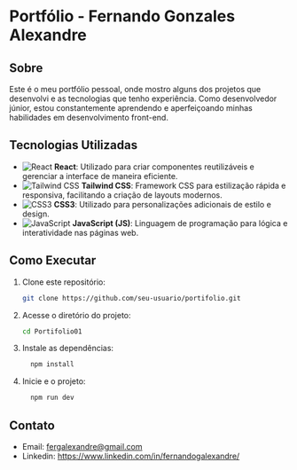# Portfólio - Fernando Gonzales Alexandre

## Sobre
Este é o meu portfólio pessoal, onde mostro alguns dos projetos que desenvolvi e as tecnologias que tenho experiência. Como desenvolvedor júnior, estou constantemente aprendendo e aperfeiçoando minhas habilidades em desenvolvimento front-end.

## Tecnologias Utilizadas
- ![React](https://img.shields.io/badge/-React-61DAFB?logo=react&logoColor=white&style=flat-square) **React**: Utilizado para criar componentes reutilizáveis e gerenciar a interface de maneira eficiente.
- ![Tailwind CSS](https://img.shields.io/badge/-Tailwind_CSS-38B2AC?logo=tailwind-css&logoColor=white&style=flat-square) **Tailwind CSS**: Framework CSS para estilização rápida e responsiva, facilitando a criação de layouts modernos.
- ![CSS3](https://img.shields.io/badge/-CSS3-1572B6?logo=css3&logoColor=white&style=flat-square) **CSS3**: Utilizado para personalizações adicionais de estilo e design.
- ![JavaScript](https://img.shields.io/badge/-JavaScript-F7DF1E?logo=javascript&logoColor=black&style=flat-square) **JavaScript (JS)**: Linguagem de programação para lógica e interatividade nas páginas web.

## Como Executar
1. Clone este repositório:
   ```bash
   git clone https://github.com/seu-usuario/portifolio.git

2. Acesse o diretório do projeto:
   ```bash
   cd Portifolio01

3. Instale as dependências:
   ```bash
     npm install

4. Inicie e o projeto:
   ```bash
     npm run dev

## Contato

- Email: fergalexandre@gmail.com
- Linkedin: https://www.linkedin.com/in/fernandogalexandre/
